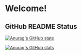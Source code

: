 # Welcome!

## GitHub README Status

[![Anurag's GitHub stats](https://github-readme-stats.vercel.app/api?username=LouieMartin&show_icons=true&theme=buefy&count_private=true)](https://github.com/anuraghazra/github-readme-stats)

[![Anurag's GitHub stats](https://github-readme-stats.vercel.app/api/top-langs/?username=LouieMartin&theme=buefy)](https://github.com/anuraghazra/github-readme-stats)
